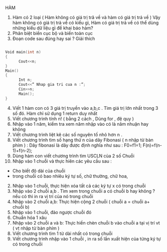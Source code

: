 HÀM 
1.	Hàm có 2 loại ( Hàm không có giá trị tră về và hàm có giá trị trả về ) Vậy hàm không có giá trị trả về có kiểu gì, Hàm có giá trị trả về có thể dùng những kiểu dữ liệu gì để khai báo hàm?
2.	Phân biệt biến cục bộ và biến toàn cục
3.	Đoạn code sau đúng hay sai ? Giải thích
```cpp

Void main(int n)
{
	  Cout<<n;
}
Main()
{
	  Int n;
	  Cout<<” Nhap gia tri cua n :”;
	  Cin>>n;
	  Main();
}

```
4.	Viết 1 hàm con có 3 giá trị truyền vào a,b,c . Tìm giá trị lớn nhất trong 3 số đó. Hàm chỉ sử dụng  1 return duy nhất
5.	Viết chương trình tính n! ( bằng 2 cách , Dùng for , đệ quy )
6.	Nhập vào 1 năm, kiểm tra xem năm nhập vào có là năm nhuận hay không 
7.	Viết chương trình liệt kê các số nguyên tố nhỏ hơn n .
8.	Viết chương trình tìm số hạng thứ n của dãy Fibonasi ( n nhập từ bàn phím ) : Dãy fibonasi là dãy được định nghĩa như sau : 
	F0=f1=1;
	F(n)=f(n-1)+f(n-2);
9.	Dùng hàm con viết chương trình tìm USCLN của 2 số
 Chuỗi
1.	Nhập vào 1 chuỗi và thực hiên các yêu cầu sau :
+ Cho biết độ dài của chuỗi
+ trong chuỗi có bao nhiêu ký tự số, chữ thường, chữ hoa,
2.	Nhập vào 1 chuỗi, thực hiện xóa tất cả các ký tự x có trong chuỗi
3.	Nhập vào 2 chuỗi a,b . Tìm xem trong chuỗi a có chuỗi b hay không ? nếu có thì in ra vị trí của nó trong chuỗi 
4.	Nhập vào  2 chuỗi a,b: Thực hiện cộng 2 chuỗi  ( chuỗi a = chuỗi a+ chuỗi b)
5.	Nhập vào 1 chuỗi, đảo ngược chuỗi đó
6.	Chuẩn hóa 1 xâu 
7.	Nhập vào 2 chuỗi a và b: Thực hiền chèn chuỗi b vào chuỗi a tại vị trí vt ( vt nhập từ bàn phím )
8.	Viết chương trình tìm 1 từ dài nhất có trong chuỗi
9.	Viết chương trình nhập vào  1 chuỗi  , in ra số lần xuất hiện của từng ký tự có trong chuỗi
